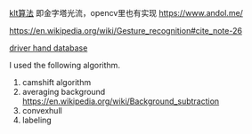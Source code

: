 [klt算法](http://cecas.clemson.edu/~stb/klt/)
即金字塔光流，opencv里也有实现
https://www.andol.me/

https://en.wikipedia.org/wiki/Gesture_recognition#cite_note-26


[driver hand database]( http://cvrr.ucsd.edu/vivachallenge/index.php/hands/hand-detection/)

I used the following algorithm.

1. camshift algorithm
2. averaging background   https://en.wikipedia.org/wiki/Background_subtraction
3. convexhull 
4. labeling
